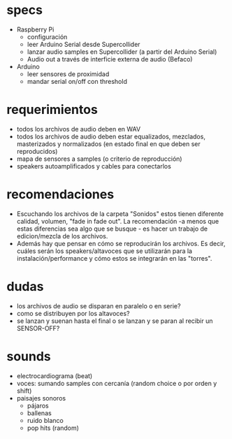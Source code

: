 # specs

- Raspberry Pi
  - configuración
  - leer Arduino Serial desde Supercollider
  - lanzar audio samples en Supercollider (a partir del Arduino Serial)
  - Audio out a través de interficie externa de audio (Befaco)
- Arduino
  - leer sensores de proximidad
  - mandar serial on/off con threshold
  
  
# requerimientos
- todos los archivos de audio deben en WAV
- todos los archivos de audio deben estar equalizados, mezclados, masterizados y normalizados (en estado final en que deben ser reproducidos)
- mapa de sensores a samples (o criterio de reproducción)
- speakers autoamplificados y cables para conectarlos



# recomendaciones
- Escuchando los archivos de la carpeta "Sonidos" estos tienen diferente calidad, volumen, "fade in fade out". La recomendación -a menos que estas diferencias sea algo que se busque - es hacer un trabajo de edicion/mezcla de los archivos.
- Además hay que pensar en cómo se reproducirán los archivos. Es decir, cuáles serán los speakers/altavoces que se utilizarán para la instalación/performance y cómo estos se integrarán en las "torres". 

# dudas
- los archivos de audio se disparan en paralelo o en serie?
- como se distribuyen por los altavoces?
- se lanzan y suenan hasta el final o se lanzan y se paran al recibir un SENSOR-OFF?


# sounds
- electrocardiograma (beat)
- voces: sumando samples con cercanía (random choice o por orden y shift)
- paisajes sonoros 
  - pájaros
  - ballenas
  - ruido blanco
  - pop hits (random)
